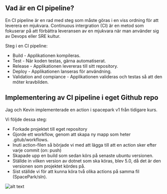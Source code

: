 ## Vad är en CI pipeline?

En CI pipeline är en rad med steg som måste göras i en viss ordning för att leverera en mjukvara.
Continuous intergration (CI) är en metod som fokuserar på att förbättra leveransen av en mjukvara 
när man använder sig av Devops eller SRE kultur.

Steg i en CI pipeline:
- Build - Applikationen kompileras.
- Test - När koden testas, gärna automatiserat.
- Release - Applikationen levereras till sitt repository.
- Deploy - Applikationen lanseras för användning.
- Validation and compiance - Applikationen valideras och testas så att den möter kravbilden.

## Implementering av CI pipeline i eget Github repo

Jag och Kevin implementerade en action i spacepark v1 från tidigare kurs.

Vi följde dessa steg:

- Forkade projektet till eget repository
- Gjorde ett workflow, genom att skapa ny mapp som heter .gitub/workflows.
- Inuti action-filen så började vi med att lägga till att en action sker efter varje commit (on: push)
- Skapade upp en build som sedan körs på senaste ubuntu versionen.
- Ställde in vilken version av dotnet som ska köras, blev 5.0, då det är den versionen som projektet kördes på.
- Sist ställde vi för att kunna köra två olika actions på samma fil (SpacePark/sln).

![alt text](/Mikael95.github.io/blob/master/images/git_action.PNG)

